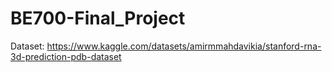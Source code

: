 # BE700-Final_Project

Dataset: https://www.kaggle.com/datasets/amirmmahdavikia/stanford-rna-3d-prediction-pdb-dataset
